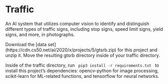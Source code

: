 # Traffic

<p>An AI system that utilizes computer vision to identify and distinguish different types of traffic signs, including stop signs, speed limit signs, yield signs, and more, in photographs.</p>
Download the [data set](https://cdn.cs50.net/ai/2020/x/projects/5/gtsrb.zip) for this project and unzip it. Move the resulting gtsrb directory inside of your traffic directory.
<p>Inside of the traffic directory, run <code> pip3 install -r requirements.txt </code> to install this project’s dependencies: opencv-python for image processing, scikit-learn for ML-related functions, and tensorflow for neural networks. </p>


